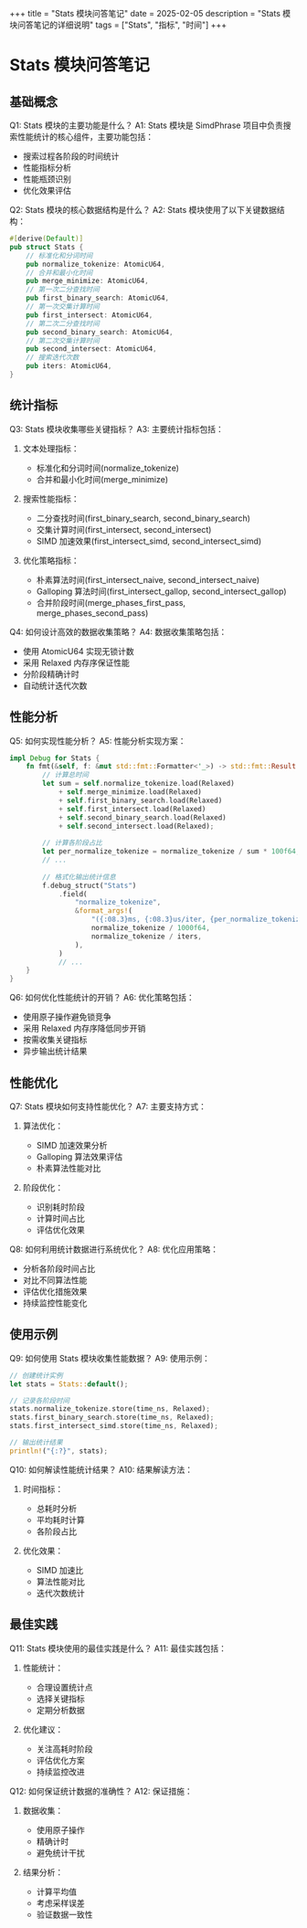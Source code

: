 +++
title = "Stats 模块问答笔记"
date = 2025-02-05
description = "Stats 模块问答笔记的详细说明"
tags = ["Stats", "指标", "时间"]
+++

# Stats 模块问答笔记

## 基础概念

Q1: Stats 模块的主要功能是什么？
A1: Stats 模块是 SimdPhrase 项目中负责搜索性能统计的核心组件，主要功能包括：
- 搜索过程各阶段的时间统计
- 性能指标分析
- 性能瓶颈识别
- 优化效果评估

Q2: Stats 模块的核心数据结构是什么？
A2: Stats 模块使用了以下关键数据结构：
```rust
#[derive(Default)]
pub struct Stats {
    // 标准化和分词时间
    pub normalize_tokenize: AtomicU64,
    // 合并和最小化时间
    pub merge_minimize: AtomicU64,
    // 第一次二分查找时间
    pub first_binary_search: AtomicU64,
    // 第一次交集计算时间
    pub first_intersect: AtomicU64,
    // 第二次二分查找时间
    pub second_binary_search: AtomicU64,
    // 第二次交集计算时间
    pub second_intersect: AtomicU64,
    // 搜索迭代次数
    pub iters: AtomicU64,
}
```

## 统计指标

Q3: Stats 模块收集哪些关键指标？
A3: 主要统计指标包括：
1. 文本处理指标：
   - 标准化和分词时间(normalize_tokenize)
   - 合并和最小化时间(merge_minimize)

2. 搜索性能指标：
   - 二分查找时间(first_binary_search, second_binary_search)
   - 交集计算时间(first_intersect, second_intersect)
   - SIMD 加速效果(first_intersect_simd, second_intersect_simd)

3. 优化策略指标：
   - 朴素算法时间(first_intersect_naive, second_intersect_naive)
   - Galloping 算法时间(first_intersect_gallop, second_intersect_gallop)
   - 合并阶段时间(merge_phases_first_pass, merge_phases_second_pass)

Q4: 如何设计高效的数据收集策略？
A4: 数据收集策略包括：
- 使用 AtomicU64 实现无锁计数
- 采用 Relaxed 内存序保证性能
- 分阶段精确计时
- 自动统计迭代次数

## 性能分析

Q5: 如何实现性能分析？
A5: 性能分析实现方案：
```rust
impl Debug for Stats {
    fn fmt(&self, f: &mut std::fmt::Formatter<'_>) -> std::fmt::Result {
        // 计算总时间
        let sum = self.normalize_tokenize.load(Relaxed)
            + self.merge_minimize.load(Relaxed)
            + self.first_binary_search.load(Relaxed)
            + self.first_intersect.load(Relaxed)
            + self.second_binary_search.load(Relaxed)
            + self.second_intersect.load(Relaxed);
            
        // 计算各阶段占比
        let per_normalize_tokenize = normalize_tokenize / sum * 100f64;
        // ...
        
        // 格式化输出统计信息
        f.debug_struct("Stats")
            .field(
                "normalize_tokenize",
                &format_args!(
                    "({:08.3}ms, {:08.3}us/iter, {per_normalize_tokenize:06.3}%)",
                    normalize_tokenize / 1000f64,
                    normalize_tokenize / iters,
                ),
            )
            // ...
    }
}
```

Q6: 如何优化性能统计的开销？
A6: 优化策略包括：
- 使用原子操作避免锁竞争
- 采用 Relaxed 内存序降低同步开销
- 按需收集关键指标
- 异步输出统计结果

## 性能优化

Q7: Stats 模块如何支持性能优化？
A7: 主要支持方式：
1. 算法优化：
   - SIMD 加速效果分析
   - Galloping 算法效果评估
   - 朴素算法性能对比

2. 阶段优化：
   - 识别耗时阶段
   - 计算时间占比
   - 评估优化效果

Q8: 如何利用统计数据进行系统优化？
A8: 优化应用策略：
- 分析各阶段时间占比
- 对比不同算法性能
- 评估优化措施效果
- 持续监控性能变化

## 使用示例

Q9: 如何使用 Stats 模块收集性能数据？
A9: 使用示例：
```rust
// 创建统计实例
let stats = Stats::default();

// 记录各阶段时间
stats.normalize_tokenize.store(time_ns, Relaxed);
stats.first_binary_search.store(time_ns, Relaxed);
stats.first_intersect_simd.store(time_ns, Relaxed);

// 输出统计结果
println!("{:?}", stats);
```

Q10: 如何解读性能统计结果？
A10: 结果解读方法：
1. 时间指标：
   - 总耗时分析
   - 平均耗时计算
   - 各阶段占比

2. 优化效果：
   - SIMD 加速比
   - 算法性能对比
   - 迭代次数统计

## 最佳实践

Q11: Stats 模块使用的最佳实践是什么？
A11: 最佳实践包括：
1. 性能统计：
   - 合理设置统计点
   - 选择关键指标
   - 定期分析数据

2. 优化建议：
   - 关注高耗时阶段
   - 评估优化方案
   - 持续监控改进

Q12: 如何保证统计数据的准确性？
A12: 保证措施：
1. 数据收集：
   - 使用原子操作
   - 精确计时
   - 避免统计干扰

2. 结果分析：
   - 计算平均值
   - 考虑采样误差
   - 验证数据一致性